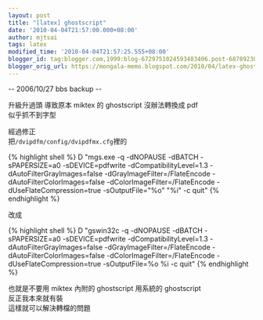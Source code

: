 ```yaml
---
layout: post
title: "[latex] ghostscript"
date: '2010-04-04T21:57:00.000+08:00'
author: mjtsai
tags: latex
modified_time: '2010-04-04T21:57:25.555+08:00'
blogger_id: tag:blogger.com,1999:blog-6729751024593483406.post-6878923807478222157
blogger_orig_url: https://mongala-memo.blogspot.com/2010/04/latex-ghostscript.html
---
```



-- 2006/10/27 bbs backup --
<!--more-->

升級升過頭
導致原本 miktex 的 ghostscript 沒辦法轉換成 pdf  
似乎抓不到字型



經過修正   
把`/dvipdfm/config/dvipdfmx.cfg`裡的   

{% highlight shell %}
D  "mgs.exe -q -dNOPAUSE -dBATCH -sPAPERSIZE=a0 -sDEVICE=pdfwrite
-dCompatibilityLevel=1.3 -dAutoFilterGrayImages=false
-dGrayImageFilter=/FlateEncode -dAutoFilterColorImages=false
-dColorImageFilter=/FlateEncode -dUseFlateCompression=true
-sOutputFile=\"%o\" \"%i\" -c quit"
{% endhighlight %}

改成

{% highlight shell %}
D  "gswin32c -q -dNOPAUSE -dBATCH -sPAPERSIZE=a0 -sDEVICE=pdfwrite
-dCompatibilityLevel=1.3 -dAutoFilterGrayImages=false
-dGrayImageFilter=/FlateEncode -dAutoFilterColorImages=false
-dColorImageFilter=/FlateEncode -dUseFlateCompression=true -sOutputFile=%o %i
-c quit"
{% endhighlight %}


也就是不要用 miktex 內附的 ghostscript 用系統的 ghostscript   
反正我本來就有裝   
這樣就可以解決轉檔的問題

